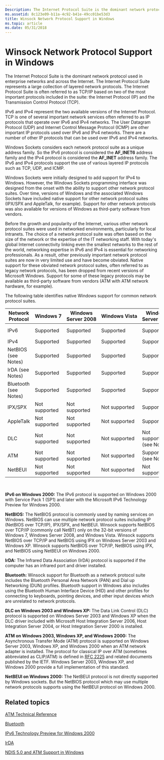 ```yaml
---
Description: The Internet Protocol Suite is the dominant network protocol used in enterprise networks and across the Internet.
ms.assetid: 8c123e09-b11a-4c92-b41e-49cc01be53d3
title: Winsock Network Protocol Support in Windows
ms.topic: article
ms.date: 05/31/2018
---
```


# Winsock Network Protocol Support in Windows

The Internet Protocol Suite is the dominant network protocol used in enterprise networks and across the Internet. The Internet Protocol Suite represents a large collection of layered network protocols. The Internet Protocol Suite is often referred to as TCP/IP based on two of the most important protocols included in the suite: the Internet Protocol (IP) and the Transmission Control Protocol (TCP).

IPv6 and IPv4 represent the two available versions of the Internet Protocol. TCP is one of several important network services often referred to as IP protocols that operate over IPv6 and IPv4 networks. The User Datagram Protocol (UDP) and Internet Control Message Protocol (ICMP) are other important IP protocols used over IPv6 and IPv4 networks. There are a number of other IP protocols that can be used over IPv6 and IPv4 networks.

Windows Sockets considers each network protocol suite as a unique address family. So the IPv6 protocol is considered the **AF\_INET6** address family and the IPv4 protocol is considered the **AF\_INET** address family. The IPv6 and IPv4 protocols support the use of various layered IP protocols such as TCP, UDP, and ICMP.

Windows Sockets were initially designed to add support for IPv4 to Windows. However, the Windows Sockets programming interface was designed from the onset with the ability to support other network protocol suites. Over time, versions of Windows and the associated Windows Sockets have included native support for other network protocol suites (IPX/SPX and AppleTalk, for example). Support for other network protocols was also available for versions of Windows as third-party software from vendors.

Before the growth and popularity of the Internet, various other network protocol suites were used in networked environments, particularly for local Intranets. The choice of a network protocol suite was often based on the size of the network or the expertise of the IT networking staff. With today's global Internet connectivity linking even the smallest networks to the rest of the world, networking expertise in IPv6 and IPv4 is essential for networking professionals. As a result, other previously important network protocol suites are now in very limited use and have become obviated. Native support for these obviated network protocol suites, often referred to as legacy network protocols, has been dropped from recent versions of Microsoft Windows. Support for some of these legacy protocols may be available as third-party software from vendors (ATM with ATM network hardware, for example).

The following table identifies native Windows support for common network protocol suites. 

| Network Protocol                 | Windows 7                | Windows Server 2008      | Windows Vista            | Windows Server 2003                  | Windows XP                           | Windows 2000                         |
|----------------------------------|--------------------------|--------------------------|--------------------------|--------------------------------------|--------------------------------------|--------------------------------------|
| IPv6<br/>                  | Supported<br/>     | Supported<br/>     | Supported<br/>     | Supported<br/>                 | Supported<br/>                 | Not supported (see Notes)<br/> |
| IPv4<br/>                  | Supported<br/>     | Supported<br/>     | Supported<br/>     | Supported<br/>                 | Supported<br/>                 | Supported<br/>                 |
| NetBIOS (see Notes) <br/>  | Supported<br/>     | Supported<br/>     | Supported<br/>     | Supported<br/>                 | Supported<br/>                 | Supported<br/>                 |
| IrDA (see Notes)<br/>      | Supported<br/>     | Supported<br/>     | Supported<br/>     | Supported<br/>                 | Supported<br/>                 | Supported<br/>                 |
| Bluetooth (see Notes)<br/> | Supported<br/>     | Supported<br/>     | Supported<br/>     | Supported<br/>                 | Supported<br/>                 | Not supported<br/>             |
| IPX/SPX<br/>               | Not supported<br/> | Not supported<br/> | Not supported<br/> | Supported<br/>                 | Supported<br/>                 | Supported<br/>                 |
| AppleTalk<br/>             | Not supported<br/> | Not supported<br/> | Not supported<br/> | Supported<br/>                 | Supported<br/>                 | Supported<br/>                 |
| DLC<br/>                   | Not supported<br/> | Not supported<br/> | Not supported<br/> | Not supported (see Notes)<br/> | Not supported (see Notes)<br/> | Supported<br/>                 |
| ATM<br/>                   | Not supported<br/> | Not supported<br/> | Not supported<br/> | Supported (see Notes)<br/>     | Supported (see Notes)<br/>     | Supported (see Notes)<br/>     |
| NetBEUI<br/>               | Not supported<br/> | Not supported<br/> | Not supported<br/> | Not supported<br/>             | Not supported<br/>             | Supported (see Notes)<br/>     |



 

**IPv6 on Windows 2000:** The IPv6 protocol is supported on Windows 2000 with Service Pack 1 (SP1) and later with the Microsoft IPv6 Technology Preview for Windows 2000.

**NetBIOS:** The NetBIOS protocol is commonly used by naming services on Windows. NetBIOS can use multiple network protocol suites including IP (NetBIOS over TCP/IP), IPX/SPX, and NetBEUI. Winsock supports NetBIOS over TCP/IP (commonly call NetBT) only on the 32-bit versions of Windows 7, Windows Server 2008, and Windows Vista. Winsock supports NetBIOS over TCP/IP and NetBIOS using IPX on Windows Server 2003 and Windows XP. Winsock supports NetBIOS over TCP/IP, NetBIOS using IPX, and NetBIOS using NetBEUI on Windows 2000.

**IrDA:** The Infrared Data Association (IrDA) protocol is supported if the computer has an infrared port and driver installed.

**Bluetooth:** Winsock support for Bluetooth as a network protocol suite includes the Bluetooth Personal Area Network (PAN) and Dial up Networking (DUN) profiles. Bluetooth support in Windows also includes using the Bluetooth Human Interface Device (HID) and other profiles for connecting to keyboards, pointing devices, and other input devices which are unrelated to network protocols.

**DLC on Windows 2003 and Windows XP:** The Data Link Control (DLC) protocol is supported on Windows Server 2003 and Windows XP when the DLC driver included with Microsoft Host Integration Server 2006, Host Integration Server 2004, or Host Integration Server 2000 is installed.

**ATM on Windows 2003, Windows XP, and Windows 2000:** The Asynchronous Transfer Mode (ATM) protocol is supported on Windows Server 2003, Windows XP, and Windows 2000 when an ATM network adapter is installed. The protocol for classical IP over ATM (sometimes abbreviated as CLIP/ATM) is defined in [RFC 2225](https://tools.ietf.org/html/rfc2225) and related documents published by the IETF. Windows Server 2003, Windows XP, and Windows 2000 provide a full implementation of this standard.

**NetBEUI on Windows 2000:** The NetBEUI protocol is not directly supported by Windows sockets. But the NetBIOS protocol which may use multiple network protocols supports using the NetBEUI protocol on Windows 2000.

## Related topics

<dl> <dt>

[ATM Technical Reference](https://technet.microsoft.com/library/cc759707(WS.10).aspx)
</dt> <dt>

[Bluetooth](https://msdn.microsoft.com/library/Aa362932(v=VS.85).aspx)
</dt> <dt>

[IPv6 Technology Preview for Windows 2000](https://www.microsoft.com/downloads/details.aspx?FamilyID=27b1e6a6-bbdd-43c9-af57-dae19795a088)
</dt> <dt>

[IrDA](https://msdn.microsoft.com/library/ms691773(v=VS.85).aspx)
</dt> <dt>

[NDIS 5.0 and ATM Support in Windows](https://docs.microsoft.com/windows-hardware/drivers/network/ndis-version-guide)
</dt> </dl>

 

 




